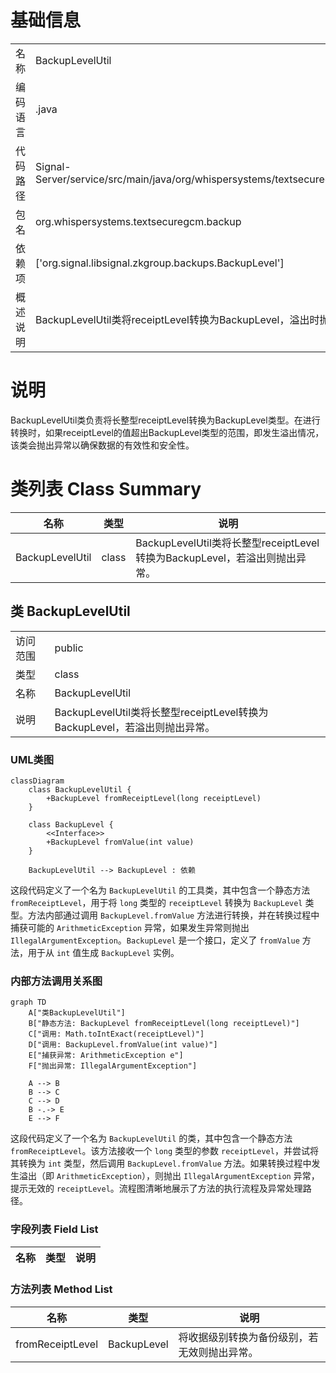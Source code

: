 # 基础信息

|      |      |
|------|------|
| 名称 | BackupLevelUtil |
| 编码语言 | .java |
| 代码路径 | Signal-Server/service/src/main/java/org/whispersystems/textsecuregcm/backup/BackupLevelUtil.java |
| 包名 | org.whispersystems.textsecuregcm.backup |
| 依赖项 | ['org.signal.libsignal.zkgroup.backups.BackupLevel'] |
| 概述说明 | BackupLevelUtil类将receiptLevel转换为BackupLevel，溢出时抛出异常。 |

# 说明

BackupLevelUtil类负责将长整型receiptLevel转换为BackupLevel类型。在进行转换时，如果receiptLevel的值超出BackupLevel类型的范围，即发生溢出情况，该类会抛出异常以确保数据的有效性和安全性。

# 类列表 Class Summary

| 名称   | 类型  | 说明 |
|-------|------|-------------|
| BackupLevelUtil | class | BackupLevelUtil类将长整型receiptLevel转换为BackupLevel，若溢出则抛出异常。 |



## 类 BackupLevelUtil

|      |      |
|------|------|
| 访问范围 | public |
| 类型 | class |
| 名称 | BackupLevelUtil |
| 说明 | BackupLevelUtil类将长整型receiptLevel转换为BackupLevel，若溢出则抛出异常。 |


### UML类图

```mermaid
classDiagram
    class BackupLevelUtil {
        +BackupLevel fromReceiptLevel(long receiptLevel)
    }

    class BackupLevel {
        <<Interface>>
        +BackupLevel fromValue(int value)
    }

    BackupLevelUtil --> BackupLevel : 依赖
```

这段代码定义了一个名为 `BackupLevelUtil` 的工具类，其中包含一个静态方法 `fromReceiptLevel`，用于将 `long` 类型的 `receiptLevel` 转换为 `BackupLevel` 类型。方法内部通过调用 `BackupLevel.fromValue` 方法进行转换，并在转换过程中捕获可能的 `ArithmeticException` 异常，如果发生异常则抛出 `IllegalArgumentException`。`BackupLevel` 是一个接口，定义了 `fromValue` 方法，用于从 `int` 值生成 `BackupLevel` 实例。


### 内部方法调用关系图

```mermaid
graph TD
    A["类BackupLevelUtil"]
    B["静态方法: BackupLevel fromReceiptLevel(long receiptLevel)"]
    C["调用: Math.toIntExact(receiptLevel)"]
    D["调用: BackupLevel.fromValue(int value)"]
    E["捕获异常: ArithmeticException e"]
    F["抛出异常: IllegalArgumentException"]

    A --> B
    B --> C
    C --> D
    B -.-> E
    E --> F
```

这段代码定义了一个名为 `BackupLevelUtil` 的类，其中包含一个静态方法 `fromReceiptLevel`。该方法接收一个 `long` 类型的参数 `receiptLevel`，并尝试将其转换为 `int` 类型，然后调用 `BackupLevel.fromValue` 方法。如果转换过程中发生溢出（即 `ArithmeticException`），则抛出 `IllegalArgumentException` 异常，提示无效的 `receiptLevel`。流程图清晰地展示了方法的执行流程及异常处理路径。

### 字段列表 Field List

| 名称  | 类型  | 说明 |
|-------|-------|------|

### 方法列表 Method List

| 名称  | 类型  | 说明 |
|-------|-------|------|
| fromReceiptLevel | BackupLevel | 将收据级别转换为备份级别，若无效则抛出异常。 |




